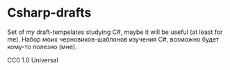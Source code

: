 # Csharp-drafts

Set of my draft-tempelates studying C#, maybe it will be useful (at least for me).
Набор моих черновиков-шаблонов изучения C#, возможно будет кому-то полезно (мне).

CC0 1.0 Universal
